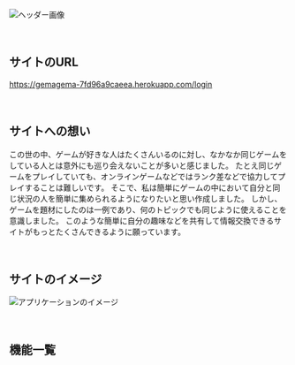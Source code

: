 ![ヘッダー画像](https://github.com/juice999x/GameMatchingSite/assets/136160772/2278d4a5-1f59-48e6-ba06-10912390f00b)

<br />

## サイトのURL

https://gemagema-7fd96a9caeea.herokuapp.com/login

<br />

## サイトへの想い

この世の中、ゲームが好きな人はたくさんいるのに対し、なかなか同じゲームをしている人とは意外にも巡り会えないことが多いと感じました。
たとえ同じゲームをプレイしていても、オンラインゲームなどではランク差などで協力してプレイすることは難しいです。
そこで、私は簡単にゲームの中において自分と同じ状況の人を簡単に集められるようになりたいと思い作成しました。
しかし、ゲームを題材にしたのは一例であり、何のトピックでも同じように使えることを意識しました。
このような簡単に自分の趣味などを共有して情報交換できるサイトがもっとたくさんできるように願っています。

<br />

## サイトのイメージ
![アプリケーションのイメージ](https://github.com/juice999x/GameMatchingSite/assets/136160772/0e782f57-15e3-4fc8-9ca5-f81901c6e131)

<br />

## 機能一覧

